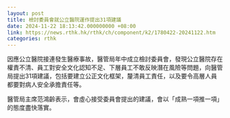 ```yaml
---
layout: post
title: 檢討委員會就公立醫院運作提出31項建議
date: 2024-11-22 18:13:42.000000000 +08:00
link: https://news.rthk.hk/rthk/ch/component/k2/1780422-20241122.htm
categories: rthk
---
```


因應公立醫院接連發生醫療事故，醫管局年中成立檢討委員會，發現公立醫院存在權責不清、員工對安全文化認知不足、下層員工不敢反映潛在風險等問題，向醫管局提出31項建議，包括要建立公正文化框架，釐清員工責任，以及要令高層人員都要對病人安全承擔責任等。

醫管局主席范鴻齡表示，會虛心接受委員會提出的建議，會以「成熟一項推一項」的態度盡快落實。
